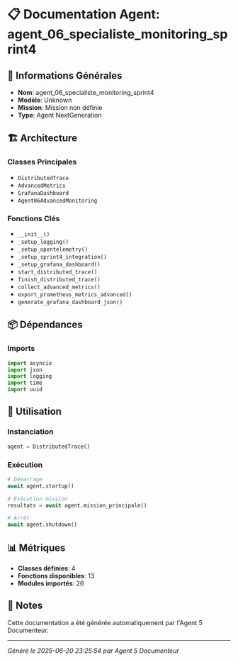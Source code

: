 # 📋 Documentation Agent: agent_06_specialiste_monitoring_sprint4

## 🎯 Informations Générales

- **Nom**: agent_06_specialiste_monitoring_sprint4
- **Modèle**: Unknown
- **Mission**: Mission non définie
- **Type**: Agent NextGeneration

## 🏗️ Architecture

### Classes Principales
- `DistributedTrace`
- `AdvancedMetrics`
- `GrafanaDashboard`
- `Agent06AdvancedMonitoring`

### Fonctions Clés
- `__init__()`
- `_setup_logging()`
- `_setup_opentelemetry()`
- `_setup_sprint4_integration()`
- `_setup_grafana_dashboard()`
- `start_distributed_trace()`
- `finish_distributed_trace()`
- `collect_advanced_metrics()`
- `export_prometheus_metrics_advanced()`
- `generate_grafana_dashboard_json()`

## 📦 Dépendances

### Imports
```python
import asyncio
import json
import logging
import time
import uuid
```

## 🚀 Utilisation

### Instanciation
```python
agent = DistributedTrace()
```

### Exécution
```python
# Démarrage
await agent.startup()

# Exécution mission
resultats = await agent.mission_principale()

# Arrêt
await agent.shutdown()
```

## 📊 Métriques

- **Classes définies**: 4
- **Fonctions disponibles**: 13
- **Modules importés**: 26

## 📝 Notes

Cette documentation a été générée automatiquement par l'Agent 5 Documenteur.

---
*Généré le 2025-06-20 23:25:54 par Agent 5 Documenteur*
